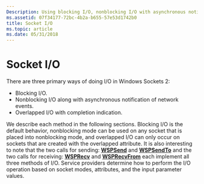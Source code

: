 ```yaml
---
Description: Using blocking I/O, nonblocking I/O with asynchronous notification of network events, and overlapped I/O with completion indication in Windows Sockets 2 (Winsock).
ms.assetid: 07f34177-72bc-4b2a-b655-57e53d1742b0
title: Socket I/O
ms.topic: article
ms.date: 05/31/2018
---
```


# Socket I/O

There are three primary ways of doing I/O in Windows Sockets 2:

-   Blocking I/O.
-   Nonblocking I/O along with asynchronous notification of network events.
-   Overlapped I/O with completion indication.

We describe each method in the following sections. Blocking I/O is the default behavior, nonblocking mode can be used on any socket that is placed into nonblocking mode, and overlapped I/O can only occur on sockets that are created with the overlapped attribute. It is also interesting to note that the two calls for sending: [**WSPSend**](https://msdn.microsoft.com/en-us/library/ms742292(v=VS.85).aspx) and [**WSPSendTo**](https://msdn.microsoft.com/en-us/library/ms742291(v=VS.85).aspx) and the two calls for receiving: [**WSPRecv**](https://msdn.microsoft.com/en-us/library/ms742288(v=VS.85).aspx) and [**WSPRecvFrom**](https://msdn.microsoft.com/en-us/library/ms742287(v=VS.85).aspx) each implement all three methods of I/O. Service providers determine how to perform the I/O operation based on socket modes, attributes, and the input parameter values.

 

 



